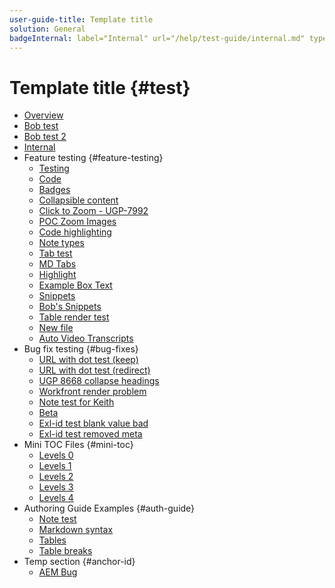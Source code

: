 ```yaml
---
user-guide-title: Template title
solution: General
badgeInternal: label="Internal" url="/help/test-guide/internal.md" type="Informative" tooltip="Go to Internal overview"
---
```


# Template title {#test}

+ [Overview](toc-overview.md)
+ [Bob test](bob-test.md)
+ [Bob test 2](bob-test-2.md)
+ [Internal](internal.md)
+ Feature testing {#feature-testing}
  + [Testing](2-4-5.md)
  + [Code](code.md)
  + [Badges](badge.md)
  + [Collapsible content](collapsible-content.md)
  + [Click to Zoom - UGP-7992](click-to-zoom.md)
  + [POC Zoom Images](poc-zoom-images.md)
  + [Code highlighting](code-highlighting.md)
  + [Note types](note-types.md)
  + [Tab test](tabs.md)
  + [MD Tabs](mdtabs.md)
  + [Highlight](highlight.md)
  + [Example Box Text](example-boxtext.md)
  + [Snippets](snippets.md)
  + [Bob's Snippets](snippets-bob.md)
  + [Table render test](table-render-test.md)
  + [New file](newfile.md)
  + [Auto Video Transcripts](video-transcript-basic.md)
+ Bug fix testing {#bug-fixes}
  + [URL with dot test (keep)](extra-dot-2.1.md)
  + [URL with dot test (redirect)](extra-dot-2-2.md)
  + [UGP 8668 collapse headings](ugp-8668.md)
  + [Workfront render problem](workfront-render-problem.md)
  + [Note test for Keith](note-test.md)
  + [Beta](beta.md)
  + [Exl-id test blank value bad](exlid-test-blank.md)
  + [Exl-id test removed meta](exlid-test-none.md)
+ Mini TOC Files {#mini-toc}
  + [Levels 0](exl-testing-0.md)
  + [Levels 1](exl-testing-1.md)
  + [Levels 2](exl-testing-2.md)
  + [Levels 3](exl-testing-3.md)
  + [Levels 4](exl-testing-4.md)
+ Authoring Guide Examples {#auth-guide}
  + [Note test](authoring-guide/note-test.md)
  + [Markdown syntax](authoring-guide/syntax-style-guide.md)
  + [Tables](authoring-guide/tables.md)
  + [Table breaks](authoring-guide/table-breaks.md)
+ Temp section {#anchor-id}
  + [AEM Bug](aembug.md)

<!--
  + [Levels 5](exl-testing-5.md)
  + [Data Workbench Bug](dwbbug.md)
  + [Tabs AEP SDK](tabs-aep-sdk.md)
  + [UGP 6547](ugp-6547.md)
  + [UGP 8130 - SubSolution metadata](ugp-8130-subsolution.md)
  + [UGP 7819 - Mini Toc Scroll](ugp-7819.md)
  + [UGP 7381 file 1](ugp-7381-commerce-admin-b2b-install.md)
  + [UGP 7381 file 2](ugp-7381-commerce-merchant-install.md)
  + [UGP 8977 - mtoc -switch](ugp-8977-mtoc-switch.md)
  + [AEM Learn Bug](aemlearnbug.md)

-->
